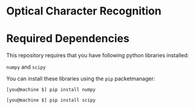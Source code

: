 # Optical Character Recognition

# Required Dependencies

This repository requires that you have following python libraries installed:

`numpy` and `scipy`

You can install these libraries using the `pip` packetmanager:

`[you@machine $] pip install numpy`

`[you@machine $] pip install scipy`
